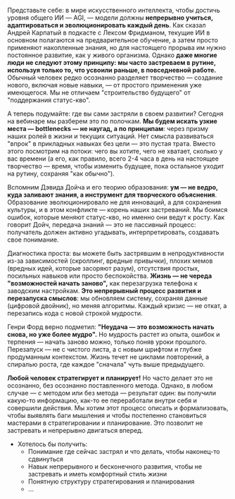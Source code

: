 Представьте себе: в мире искусственного интеллекта, чтобы достичь уровня общего ИИ — AGI, — модели должны **непрерывно учиться, адаптироваться и эволюционировать каждый день**. Как сказал Андрей Карпатый в подкасте с Лексом Фридманом, текущие ИИ в основном полагаются на предварительное обучение, а затем просто применяют накопленные знания, но для настоящего прорыва им нужно постоянное развитие, как у живого организма. Однако **даже многие люди не следуют этому принципу: мы часто застреваем в рутине, используя только то, что усвоили раньше, в повседневной работе.** Обычный человек редко осознанно разделяет творчество — создание нового, включая новые навыки, — от простого применения уже имеющегося. Мы не отличаем "строительство будущего" от "поддержания статус-кво".

А теперь подумайте: где вы сами застряли в своем развитии? Сегодня на вебинаре мы разберем это по полочкам. **Мы будем искать узкие места — bottlenecks — не наугад, а по принципам**: через призму наших ролей в жизни и текущих ситуаций. Нет смысла развиваться "впрок" в прикладных навыках без цели — это пустая трата. Вместо этого посмотрим на потоки: чего вы хотите, чего не хватает, сколько у вас времени (а его, как правило, всего 2-4 часа в день на настоящее творчество — время, чтобы изменить будущее, пока остальное уходит на рутину, сохраняя "как обычно").

Вспомним Дэвида Дойча и его теорию образования: **ум — не ведро, куда заливают знания, а инструмент для творческого объяснения**. Образование эволюционировало не для инноваций, а для сохранения культуры, и в этом конфликте — корень наших застреваний. Мы боимся ошибок, которые меняют статус-кво, но именно они ведут к росту. Как говорит Дойч, передача знаний — это не пассивный процесс: получатель должен активно угадывать, интерпретировать, создавать свое понимание.

Диагностика проста: вы можете быть застрявшим в непродуктивности из\-за зависимостей (скроллинг, вредные привычки), плохих мемов (вредных идей, которые засоряют разум), отсутствия простых, посильных навыков или просто беспокойства. **Жизнь — не череда "возможностей начать заново",** как перезагрузка телефона к заводским настройкам. **Это непрерывный процесс развития и перезапуска смыслов**: мы обновляем систему, сохраняя данные (цифровой двойник), но меняя алгоритмы. Каждый кризис — не откат, а перезапись кода с новой строкой мудрости.

Генри Форд верно подметил: **"Неудача — это возможность начать снова, но уже более мудро".** Но мудрость растет из опыта, ошибок и терпения — начать заново можно, только поняв уроки прошлого. Перезапуск — не с чистого листа, а с новым шрифтом и глубже продуманным контекстом. Жизнь течет не циклами повторений, а спиралью роста, где каждое "сначала" чуть выше предыдущего.

**Любой человек стратегирует и планирует\!** Но часто делает это не осознанно, без осознанно поставленного метода. Однако, в любом случае — с методом или без метода — результат один: вы получили какую-то информацию, как-то ее переработали внутри себя и совершили действия. Мы хотим этот процесс описать и формализовать, чтобы выявлять баги мышления и чтобы постепенно становиться мастерами в стратегировании и планирование. Это позволит не застревать и непрерывно двигаться вперед.

* Хотелось бы получить:  
  * Понимание где сейчас застрял и что делать, чтобы наконец-то сдвинуться  
  * Навык непрерывного и бесконечного развития, чтобы не застревать и иметь комфортный стиль жизни  
  * Понятную структуру стратегирования и планирования  
  * ...

